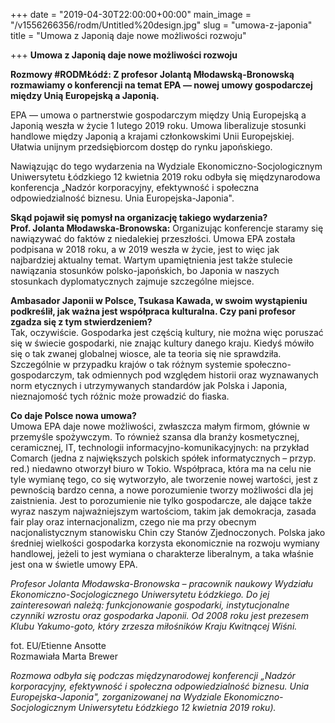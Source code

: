 +++
date = "2019-04-30T22:00:00+00:00"
main_image = "/v1556266356/rodm/Untitled%20design.jpg"
slug = "umowa-z-japonia"
title = "Umowa z Japonią daje nowe możliwości rozwoju"

+++
**Umowa z Japonią daje nowe możliwości rozwoju**

**Rozmowy #RODMŁódź: Z profesor Jolantą Młodawską-Bronowską rozmawiamy o konferencji na temat EPA — nowej umowy gospodarczej między Unią Europejską a Japonią.**

EPA — umowa o partnerstwie gospodarczym między Unią Europejską a Japonią weszła w życie 1 lutego 2019 roku. Umowa liberalizuje stosunki handlowe między Japonią a krajami członkowskimi Unii Europejskiej. Ułatwia unijnym przedsiębiorcom dostęp do rynku japońskiego.

Nawiązując do tego wydarzenia na Wydziale Ekonomiczno-Socjologicznym Uniwersytetu Łódzkiego 12 kwietnia 2019 roku odbyła się międzynarodowa konferencja „Nadzór korporacyjny, efektywność i społeczna odpowiedzialność biznesu. Unia Europejska-Japonia".

**Skąd pojawił się pomysł na organizację takiego wydarzenia?  
Prof. Jolanta Młodawska-Bronowska:** Organizując konferencje staramy się nawiązywać do faktów z niedalekiej przeszłości. Umowa EPA została podpisana w 2018 roku, a w 2019 weszła w życie, jest to więc jak najbardziej aktualny temat. Wartym upamiętnienia jest także stulecie nawiązania stosunków polsko-japońskich, bo Japonia w naszych stosunkach dyplomatycznych zajmuje szczególne miejsce.

**Ambasador Japonii w Polsce, Tsukasa Kawada, w swoim wystąpieniu podkreślił, jak ważna jest współpraca kulturalna. Czy pani profesor zgadza się z tym stwierdzeniem?**  
Tak, oczywiście. Gospodarka jest częścią kultury, nie można więc poruszać się w świecie gospodarki, nie znając kultury danego kraju. Kiedyś mówiło się o tak zwanej globalnej wiosce, ale ta teoria się nie sprawdziła. Szczególnie w przypadku krajów o tak różnym systemie społeczno-gospodarczym, tak odmiennych pod względem historii oraz wyznawanych norm etycznych i utrzymywanych standardów jak Polska i Japonia, nieznajomość tych różnic może prowadzić do fiaska.

**Co daje Polsce nowa umowa?**  
Umowa EPA daje nowe możliwości, zwłaszcza małym firmom, głównie w przemyśle spożywczym. To również szansa dla branży kosmetycznej, ceramicznej, IT, technologii informacyjno-komunikacyjnych: na przykład Comarch (jedna z największych polskich spółek informatycznych – przyp. red.) niedawno otworzył biuro w Tokio. Współpraca, która ma na celu nie tyle wymianę tego, co się wytworzyło, ale tworzenie nowej wartości, jest z pewnością bardzo cenna, a nowe porozumienie tworzy możliwości dla jej zaistnienia. Jest to porozumienie nie tylko gospodarcze, ale dające także wyraz naszym najważniejszym wartościom, takim jak demokracja, zasada fair play oraz internacjonalizm, czego nie ma przy obecnym nacjonalistycznym stanowisku Chin czy Stanów Zjednoczonych. Polska jako średniej wielkości gospodarka korzysta ekonomicznie na rozwoju wymiany handlowej, jeżeli to jest wymiana o charakterze liberalnym, a taka właśnie jest ona w świetle umowy EPA.

_Profesor Jolanta Młodawska-Bronowska – pracownik naukowy Wydziału Ekonomiczno-Socjologicznego Uniwersytetu Łódzkiego. Do jej zainteresowań należą: funkcjonowanie gospodarki, instytucjonalne czynniki wzrostu oraz gospodarka Japonii. Od 2008 roku jest prezesem Klubu Yakumo-goto, który zrzesza miłośników Kraju Kwitnącej Wiśni._

fot. EU/Etienne Ansotte  
Rozmawiała Marta Brewer

_Rozmowa odbyła się podczas międzynarodowej konferencji „Nadzór korporacyjny, efektywność i społeczna odpowiedzialność biznesu. Unia Europejska-Japonia", zorganizowanej na Wydziale Ekonomiczno-Socjologicznym Uniwersytetu Łódzkiego 12 kwietnia 2019 roku)._